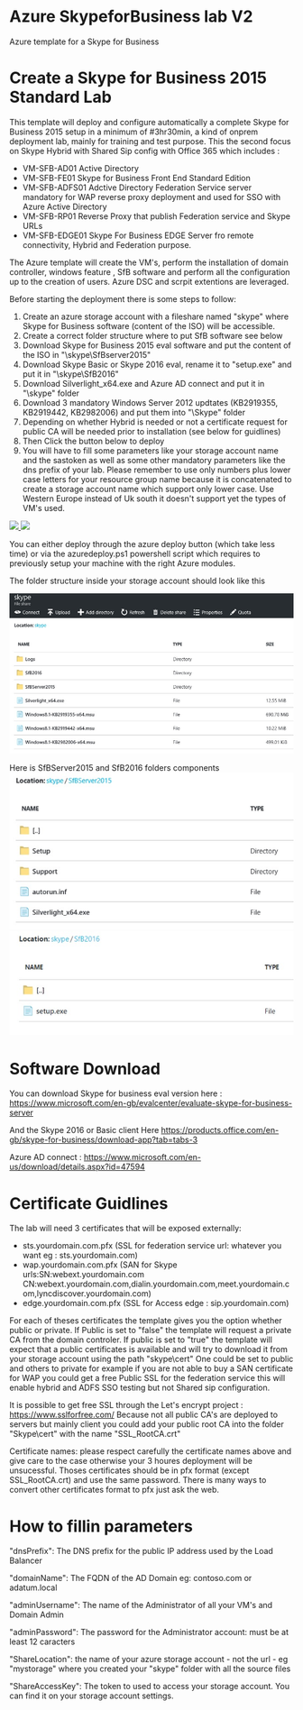 # Azure SkypeforBusiness lab V2
Azure template for a Skype for Business

# Create a Skype for Business 2015 Standard Lab

This template will deploy and configure automatically a complete Skype for Business 2015 setup in a minimum of #3hr30min, a kind of onprem deployment lab, mainly for training and test purpose. 
This the second focus on Skype Hybrid with Shared Sip config with Office 365 which includes :
- VM-SFB-AD01 Active Directory
- VM-SFB-FE01 Skype for Business Front End Standard Edition
- VM-SFB-ADFS01 Adctive Directory Federation Service server mandatory for WAP reverse proxy deployment and used for SSO with Azure Active Directory
- VM-SFB-RP01 Reverse Proxy that publish Federation service and Skype URLs
- VM-SFB-EDGE01 Skype For Business EDGE Server fro remote connectivity, Hybrid and Federation purpose.

The Azure template will create the VM's, perform the installation of domain controller, windows feature , SfB software and perform all the configuration up to the creation of users. Azure DSC and scrpit extentions are leveraged.

Before starting the deployment there is some steps to follow:

1. Create an azure storage account with a fileshare named "skype" where Skype for Business software (content of the ISO) will be accessible.
2. Create a correct folder structure where to put SfB software see below
3. Download Skype for Business 2015 eval software and put the content of the ISO in "\skype\SfBserver2015\"
4. Download Skype Basic or Skype 2016 eval, rename it to "setup.exe" and put it in "\skype\SfB2016\"
5. Download Silverlight_x64.exe and Azure AD connect and put it in "\skype" folder
6. Download 3 mandatory Windows Server 2012 updtates (KB2919355, KB2919442, KB2982006) and put them into "\Skype" folder
7. Depending on whether Hybrid is needed or not a certificate request for public CA will be needed prior to installation (see below for guidlines)
7. Then Click the button below to deploy
8. You will have to fill some parameters like your storage account name and the sastoken as well as some other mandatory parameters like the dns prefix of your lab. Please remember to use only numbers plus lower case letters for your resource group name because it is concatenated to create a storage account name which support only lower case. Use Western Europe instead of Uk south it doesn't support yet the types of VM's used.


<a href="https://portal.azure.com/#create/Microsoft.Template/uri/https%3A%2F%2Fraw.githubusercontent.com%2Fibenbouzid%2FSkypeforBusiness_lab_V2%2Fmaster%2Fazuredeploy.json" target="_blank">
    <img src="http://azuredeploy.net/deploybutton.png"/>
</a>

<a href="http://armviz.io/#/?load=https%3A%2F%2Fraw.githubusercontent.com%2Fibenbouzid%2FSkypeforBusiness_lab_V2%2Fmaster%2Fazuredeploy.json" target="_blank">
    <img src="http://armviz.io/visualizebutton.png"/>
</a>

You can either deploy through the azure deploy button (which take less time) or via the azuredeploy.ps1 powershell script which requires to previously setup your machine with the right Azure modules.

The folder structure inside your storage account should look like this

<a >
<img src="https://raw.githubusercontent.com/ibenbouzid/SkypeforBusiness_lab_V2/master/images/FolderStructure.jpg"/>
</a>

Here is SfBServer2015 and SfB2016 folders components
<a >
<img src="https://raw.githubusercontent.com/ibenbouzid/SkypeforBusiness_lab_V2/master/images/SfBServer2015.jpg"/>
<img src="https://raw.githubusercontent.com/ibenbouzid/SkypeforBusiness_lab_V2/master/images/SfB2016.jpg"/>
</a>


# Software Download

You can download Skype for business eval version here :
https://www.microsoft.com/en-gb/evalcenter/evaluate-skype-for-business-server

And the Skype 2016 or Basic client Here
https://products.office.com/en-gb/skype-for-business/download-app?tab=tabs-3

Azure AD connect :
https://www.microsoft.com/en-us/download/details.aspx?id=47594

# Certificate Guidlines
The lab will need 3 certificates that will be exposed externally:
- sts.yourdomain.com.pfx (SSL for federation service url: whatever you want eg : sts.yourdomain.com)
- wap.yourdomain.com.pfx (SAN for Skype urls:SN:webext.yourdomain.com CN:webext.yourdomain.com,dialin.yourdomain.com,meet.yourdomain.com,lyncdiscover.yourdomain.com)
- edge.yourdomain.com.pfx (SSL for Access edge : sip.yourdomain.com)

For each of theses certificates the template gives you the option whether public or private. If Public is set to "false" the template will request a private CA from the domain controler. If public is set to "true" the template will expect that a public certificates is available and will try to download it from your storage account using the path "skype\cert"
One could be set to public and others to private for example if you are not able to buy a SAN certificate for WAP you could get a free Public SSL for the federation service this will enable hybrid and ADFS SSO testing but not Shared sip configuration.

It is possible to get free SSL through the Let's encrypt project : https://www.sslforfree.com/
Because not all public CA's are deployed to servers but mainly client you could add your public root CA into the folder "Skype\cert" with the name "SSL_RootCA.crt"

Certificate names: please respect carefully the certificate names above and give care to the case otherwise your 3 houres deployment will be unsucessful. Thoses certificates should be in pfx format (except SSL_RootCA.crt) and use the same password. There is many ways to convert other certificates format to pfx just ask the web.

# How to fillin parameters

 "dnsPrefix":  The DNS prefix for the public IP address used by the Load Balancer

 "domainName": The FQDN of the AD Domain eg: contoso.com or adatum.local
     
 "adminUsername": The name of the Administrator of all your VM's and Domain Admin
     
 "adminPassword": The password for the Administrator account: must be at least 12 caracters
    
 "ShareLocation": the name of your azure storage account - not the url - eg "mystorage" where you created your "skype" folder with all the source files 
 
 "ShareAccessKey": The token to used to access your storage account. You can find it on your storage account settings.


